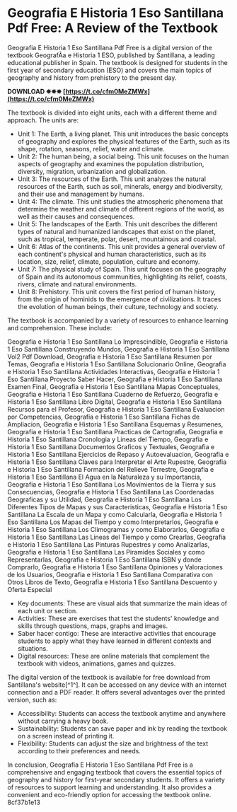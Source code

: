 # Geografia E Historia 1 Eso Santillana Pdf Free: A Review of the Textbook
 
Geografia E Historia 1 Eso Santillana Pdf Free is a digital version of the textbook GeografÃ­a e Historia 1 ESO, published by Santillana, a leading educational publisher in Spain. The textbook is designed for students in the first year of secondary education (ESO) and covers the main topics of geography and history from prehistory to the present day.
 
**DOWNLOAD ✵✵✵ [https://t.co/cfm0MeZMWx](https://t.co/cfm0MeZMWx)**


 
The textbook is divided into eight units, each with a different theme and approach. The units are:
 
- Unit 1: The Earth, a living planet. This unit introduces the basic concepts of geography and explores the physical features of the Earth, such as its shape, rotation, seasons, relief, water and climate.
- Unit 2: The human being, a social being. This unit focuses on the human aspects of geography and examines the population distribution, diversity, migration, urbanization and globalization.
- Unit 3: The resources of the Earth. This unit analyzes the natural resources of the Earth, such as soil, minerals, energy and biodiversity, and their use and management by humans.
- Unit 4: The climate. This unit studies the atmospheric phenomena that determine the weather and climate of different regions of the world, as well as their causes and consequences.
- Unit 5: The landscapes of the Earth. This unit describes the different types of natural and humanized landscapes that exist on the planet, such as tropical, temperate, polar, desert, mountainous and coastal.
- Unit 6: Atlas of the continents. This unit provides a general overview of each continent's physical and human characteristics, such as its location, size, relief, climate, population, culture and economy.
- Unit 7: The physical study of Spain. This unit focuses on the geography of Spain and its autonomous communities, highlighting its relief, coasts, rivers, climate and natural environments.
- Unit 8: Prehistory. This unit covers the first period of human history, from the origin of hominids to the emergence of civilizations. It traces the evolution of human beings, their culture, technology and society.

The textbook is accompanied by a variety of resources to enhance learning and comprehension. These include:
 
Geografia e Historia 1 Eso Santillana Lo Imprescindible,  Geografia e Historia 1 Eso Santillana Construyendo Mundos,  Geografia e Historia 1 Eso Santillana Vol2 Pdf Download,  Geografia e Historia 1 Eso Santillana Resumen por Temas,  Geografia e Historia 1 Eso Santillana Solucionario Online,  Geografia e Historia 1 Eso Santillana Actividades Interactivas,  Geografia e Historia 1 Eso Santillana Proyecto Saber Hacer,  Geografia e Historia 1 Eso Santillana Examen Final,  Geografia e Historia 1 Eso Santillana Mapas Conceptuales,  Geografia e Historia 1 Eso Santillana Cuaderno de Refuerzo,  Geografia e Historia 1 Eso Santillana Libro Digital,  Geografia e Historia 1 Eso Santillana Recursos para el Profesor,  Geografia e Historia 1 Eso Santillana Evaluacion por Competencias,  Geografia e Historia 1 Eso Santillana Fichas de Ampliacion,  Geografia e Historia 1 Eso Santillana Esquemas y Resumenes,  Geografia e Historia 1 Eso Santillana Practicas de Cartografia,  Geografia e Historia 1 Eso Santillana Cronologia y Lineas del Tiempo,  Geografia e Historia 1 Eso Santillana Documentos Graficos y Textuales,  Geografia e Historia 1 Eso Santillana Ejercicios de Repaso y Autoevaluacion,  Geografia e Historia 1 Eso Santillana Claves para Interpretar el Arte Rupestre,  Geografia e Historia 1 Eso Santillana Formacion del Relieve Terrestre,  Geografia e Historia 1 Eso Santillana El Agua en la Naturaleza y su Importancia,  Geografia e Historia 1 Eso Santillana Los Movimientos de la Tierra y sus Consecuencias,  Geografia e Historia 1 Eso Santillana Las Coordenadas Geograficas y su Utilidad,  Geografia e Historia 1 Eso Santillana Los Diferentes Tipos de Mapas y sus Caracteristicas,  Geografia e Historia 1 Eso Santillana La Escala de un Mapa y como Calcularla,  Geografia e Historia 1 Eso Santillana Los Mapas del Tiempo y como Interpretarlos,  Geografia e Historia 1 Eso Santillana Los Climogramas y como Elaborarlos,  Geografia e Historia 1 Eso Santillana Las Lineas del Tiempo y como Crearlas,  Geografia e Historia 1 Eso Santillana Las Pinturas Rupestres y como Analizarlas,  Geografia e Historia 1 Eso Santillana Las Piramides Sociales y como Representarlas,  Geografia e Historia 1 Eso Santillana ISBN y donde Comprarlo,  Geografia e Historia 1 Eso Santillana Opiniones y Valoraciones de los Usuarios,  Geografia e Historia 1 Eso Santillana Comparativa con Otros Libros de Texto,  Geografia e Historia 1 Eso Santillana Descuento y Oferta Especial

- Key documents: These are visual aids that summarize the main ideas of each unit or section.
- Activities: These are exercises that test the students' knowledge and skills through questions, maps, graphs and images.
- Saber hacer contigo: These are interactive activities that encourage students to apply what they have learned in different contexts and situations.
- Digital resources: These are online materials that complement the textbook with videos, animations, games and quizzes.

The digital version of the textbook is available for free download from Santillana's website[^1^]. It can be accessed on any device with an internet connection and a PDF reader. It offers several advantages over the printed version, such as:

- Accessibility: Students can access the textbook anytime and anywhere without carrying a heavy book.
- Sustainability: Students can save paper and ink by reading the textbook on a screen instead of printing it.
- Flexibility: Students can adjust the size and brightness of the text according to their preferences and needs.

In conclusion, Geografia E Historia 1 Eso Santillana Pdf Free is a comprehensive and engaging textbook that covers the essential topics of geography and history for first-year secondary students. It offers a variety of resources to support learning and understanding. It also provides a convenient and eco-friendly option for accessing the textbook online.
 8cf37b1e13
 
